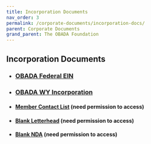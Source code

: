 ```yaml
---
title: Incorporation Documents
nav_order: 3
permalink: /corporate-documents/incorporation-docs/
parent: Corporate Documents 
grand_parent: The OBADA Foundation
---
```

## Incorporation Documents

+ ### [OBADA Federal EIN](https://github.com/adamc15/adamc15.github.io/files/6246167/obada-ein.pdf)

+ ### [OBADA WY Incorporation](https://github.com/adamc15/adamc15.github.io/files/6246169/obada-incorp.pdf)

+ #### [Member Contact List](https://docs.google.com/spreadsheets/d/12un_4X-nJmClOmxLpwr79Vzv-0_qxtRjhFKiAramUL4/edit#gid=0)  (need permission to access)
+ #### [Blank Letterhead](https://docs.google.com/document/d/1kSPtRmo-KnFvYWnVawx3DdAVJfIArnTtKWDkEGmGfOk/edit) (need permission to access)
+ #### [Blank NDA](https://www.dropbox.com/home/Legal%20(NDA%20etc)?preview=_OTR+NDA-COAC-Template.docx) (need permission to access)

